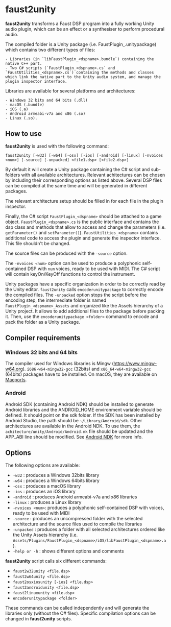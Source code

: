 # faust2unity

**faust2unity** transforms a Faust DSP program into a fully working Unity audio plugin, which can be an effect or a synthesiser to perform procedural audio.

The compiled folder is a Unity package (i.e. FaustPlugin_<dspname>.unitypackage) which contains two different types of files:

    - Libraries (in `libFaustPlugin_<dspname>.bundle`) containing the native C++ part.
    - Two C# scripts (`FaustPlugin_<dspname>.cs` and `FaustUtilities_<dspname>.cs`) containing the methods and classes which link the native part to the Unity audio system, and manage the plugin inspector interface.

Libraries are available for several platforms and architectures:

    - Windows 32 bits and 64 bits (.dll)
    - macOS (.bundle)
    - iOS (.a)
    - Android armeabi-v7a and x86 (.so)
    - Linux (.so).

## How to use

**faust2unity** is used with the following command:

`faust2unity [-w32] [-w64] [-osx] [-ios] [-android] [-linux] [-nvoices <num>] [-source] [-unpacked] <file1.dsp> [<file2.dsp>]`

By default it will create a Unity package containing the C# script and sub-folders with all available architectures. Relevant achitectures can be chosen by including their corresponding options as listed above. Several DSP files can be compiled at the same time and will be generated in different packages.

The relevant architecture setup should be filled in for each file in the plugin inspector.

Finally, the C# script `FaustPlugin_<dspname>` should be attached to a game object. `FaustPlugin_<dspname>.cs` is the public interface and contains the dsp class and methods that allow to access and change the parameters (i.e. `getParameter()` and `setParameter()`). `FaustUtilities_<dspname>` contains additional code to access the plugin and generate the inspector interface. This file shouldn't be changed.

The source files can be produced with the `-source` option.

The `-nvoices <num>` option can be used to produce a polyphonic self-contained DSP with `num` voices, ready to be used with MIDI. The C# script will contain keyOn/KeyOff functions to control the instrument.

Unity packages have a specific organization in order to be correctly read by the Unity editor. `faust2unity` calls `encoderunitypackage` to correctly encode the compiled files. The `-unpacked` option stops the script before the encoding step, the intermediate folder is named `FaustPlugin_<dspname>_Assets` and organized like the Assets hierarchy of a Unity project. It allows to add additional files to the package before packing it. Then, use the `encoderunitypackage <folder>` command to encode and pack the folder as a Unity package.

## Compiler requirements

### Windows 32 bits and 64 bits

The compiler used for Windows libraries is Mingw (https://www.mingw-w64.org). `i686-w64-mingw32-gcc` (32bits) and `x86_64-w64-mingw32-gcc` (64bits) packages have to be installed. On macOS, they are available on [Macports](https://www.macports.org).

### Android

Android SDK (containing Android NDK) should be installed to generate Android libraries and the ANDROID_HOME environment variable should be defined. It should point on the sdk folder. If the SDK has been installed by Android Studio, the path should be `~/Library/Android/sdk`. Other architectures are available in the Android NDK. To use them, the `achitecture/unity/Android/Android.mk` file should be updated and the APP_ABI line should be modified. See [Android NDK](https://developer.android.com/ndk/guides/android_mk.html) for more info.                                                                                                                                                                                                                                                                                                                                                                                                                                                                                                                                                                                                                                                                                                                                                                                                                                                                                                             

## Options

The following options are available:

  - `-w32`          : produces a Windows 32bits library
  - `-w64`          : produces a Windows 64bits library
  - `-osx`          : produces a macOS library
  - `-ios`          : produces an iOS library
  - `-android`      : produces Android armeabi-v7a and x86 libraries
  - `-linux`        : produces a Linux library
  - `-nvoices <num>`: produces a polyphonic self-contained DSP with <num> voices, ready to be used with MIDI
  - `-source`       : produces an uncompressed folder with the selected architecture and the source files used to compile the libraries
  - `-unpacked`     : produces a folder with all selected architectures ordered like the Unity Assets hierarchy (i.e. `Assets/Plugins/FaustPlugin_<dspname>/iOS/libFaustPlugin_<dspname>.a`).
  - `-help or -h`   : shows different options and comments

**faust2unity** script calls six different commands:

  - `faust2w32unity <file.dsp>`
  - `faust2w64unity <file.dsp>`
  - `faust2osxiosunity [-ios] <file.dsp>`
  - `faust2androidunity <file.dsp>`
  - `faust2linuxunity <file.dsp>`
  - `encoderunitypackage <folder>`

These commands can be called independently and will generate the libraries only (without the C# files). Specific compilation options can be changed in **faust2<platform>unity** scripts.
